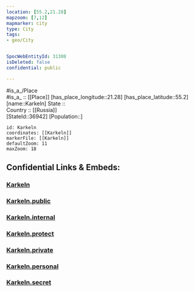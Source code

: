 ```yaml
---
location: [55.2,21.28] 
mapzoom: [7,12] 
mapmarker: city 
type: City
tags:
- geo/City


SpocWebEntityId: 31308
isDeleted: false
confidential: public

---
```

#is_a_/Place  
#is_a_ :: [[Place]] 
[has_place_longitude::21.28] 
[has_place_latitude::55.2] 
[name::Karkeln] 
State ::  
Country :: [[Russia]]  
[StateId::36942] 
[Population::] 



```leaflet
id: Karkeln
coordinates: [[Karkeln]] 
markerFile: [[Karkeln]] 
defaultZoom: 11 
maxZoom: 18
```


## Confidential Links & Embeds: 

### [Karkeln](/_Standards/Earth/Continent/Europe/Europe~East/Russia/Russia~NorthWest/Kaliningrad~Oblast/City/Karkeln.md) 

### [Karkeln.public](/_public/Earth/Continent/Europe/Europe~East/Russia/Russia~NorthWest/Kaliningrad~Oblast/City/Karkeln.public.md) 

### [Karkeln.internal](/_internal/Earth/Continent/Europe/Europe~East/Russia/Russia~NorthWest/Kaliningrad~Oblast/City/Karkeln.internal.md) 

### [Karkeln.protect](/_protect/Earth/Continent/Europe/Europe~East/Russia/Russia~NorthWest/Kaliningrad~Oblast/City/Karkeln.protect.md) 

### [Karkeln.private](/_private/Earth/Continent/Europe/Europe~East/Russia/Russia~NorthWest/Kaliningrad~Oblast/City/Karkeln.private.md) 

### [Karkeln.personal](/_personal/Earth/Continent/Europe/Europe~East/Russia/Russia~NorthWest/Kaliningrad~Oblast/City/Karkeln.personal.md) 

### [Karkeln.secret](/_secret/Earth/Continent/Europe/Europe~East/Russia/Russia~NorthWest/Kaliningrad~Oblast/City/Karkeln.secret.md)


